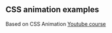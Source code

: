 ## CSS animation examples

Based on CSS Animation [Youtube course](https://www.youtube.com/watch?v=Ph698ROGjbs&list=PLHKH6Uj0Seea4gnA8A80PvW9XAQkT37bD&index=1)
